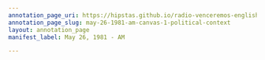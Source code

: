 ```yaml
---
annotation_page_uri: https://hipstas.github.io/radio-venceremos-english/annotations/may-26-1981-am-canvas-1-political-context.json
annotation_page_slug: may-26-1981-am-canvas-1-political-context
layout: annotation_page
manifest_label: May 26, 1981 - AM

---
```


